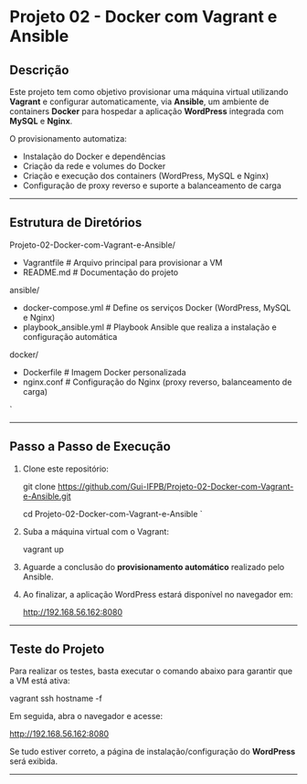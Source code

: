 # Projeto 02 - Docker com Vagrant e Ansible

## Descrição
Este projeto tem como objetivo provisionar uma máquina virtual utilizando **Vagrant** e configurar automaticamente, via **Ansible**, um ambiente de containers **Docker** para hospedar a aplicação **WordPress** integrada com **MySQL** e **Nginx**.

O provisionamento automatiza:
- Instalação do Docker e dependências
- Criação da rede e volumes do Docker
- Criação e execução dos containers (WordPress, MySQL e Nginx)
- Configuração de proxy reverso e suporte a balanceamento de carga

---

##  Estrutura de Diretórios


Projeto-02-Docker-com-Vagrant-e-Ansible/
- Vagrantfile               # Arquivo principal para provisionar a VM
- README.md                 # Documentação do projeto

ansible/
- docker-compose.yml        # Define os serviços Docker (WordPress, MySQL e Nginx)
- playbook_ansible.yml      # Playbook Ansible que realiza a instalação e configuração automática

docker/
- Dockerfile                # Imagem Docker personalizada 
- nginx.conf                # Configuração do Nginx (proxy reverso, balanceamento de carga)


`

---

## Passo a Passo de Execução

1. Clone este repositório:
   
   git clone https://github.com/Gui-IFPB/Projeto-02-Docker-com-Vagrant-e-Ansible.git


   cd Projeto-02-Docker-com-Vagrant-e-Ansible
`

3. Suba a máquina virtual com o Vagrant:

   
   vagrant up
   

4. Aguarde a conclusão do **provisionamento automático** realizado pelo Ansible.

5. Ao finalizar, a aplicação WordPress estará disponível no navegador em:

   
   http://192.168.56.162:8080
   

---

## Teste do Projeto

Para realizar os testes, basta executar o comando abaixo para garantir que a VM está ativa:

vagrant ssh hostname -f


Em seguida, abra o navegador e acesse:


http://192.168.56.162:8080


Se tudo estiver correto, a página de instalação/configuração do **WordPress** será exibida.

---


